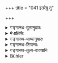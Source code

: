 +++
title = "041 इतरेषु तु"

+++

<details><summary>गङ्गानथ-मूलानुवादः</summary>

From the other remaining inferior marriages are born sons, addicted to saying harsh and untrue words, and despisers of the Vedic Dharma.—(41)
</details>

<details><summary>मेधातिथिः</summary>

ब्राह्मादिव्यतिरिक्तेषु गान्धर्वादिविवाहेषु नृशंसम् अनृतं च वदन्ति **नृशंसानृतवादिनः** । **नृशंसं** मातृभगिन्यादाव् अश्लीलाक्रोशवचनम् । **अनृतं** प्रसिद्धम् । नृशंसं चानृतं च **नृशंसानृते** । ते वदितुं शीलम् एषाम् इति शब्दव्युत्पत्तिः । **ब्रह्मधर्मो** वेदधर्मो वेदार्थस् तं द्विषन्ति निन्दति वा न श्रद्दधते वा । अत एव **दुर्विवाहेष्व्** इति निन्दा ॥ ३.४१ ॥
</details>

<details><summary>गङ्गानथ-भाष्यानुवादः</summary>

From marriages other than the ‘*Brahma*’ and the rest—*i.e*., from the ‘*Gāndharva*,’ and the rest.

‘*Those who say harsh and untrue words*.’— Angry and indecent words addressed to one’s mother and sisters, etc., are what are meant by ‘*harsh words*.’ The meaning of the term ‘*untrue*’ is well-known. ‘*Nṛśaṃsa-anṛta*,’ compounded copulatively, give the form ‘*nṛśaṃsānṛte*,’ ‘harsh and untrue.’ He who is in the habit of Saying such words is called ‘*nṛśaṃsānṛtavādin*,’ ‘*addicted to saying harsh and untrue words*.’ Such is the explanation of the compound term.

‘*Brahmadharma*’ is ‘*Vedic Dharma*,’—*i*. *e*., the *Dharma*, Duty, laid down in the Veda; those who *despise* it, *i.e*., have no faith in it.

It is for this reason that these marriages have been deprecatingly called ‘inferior marriages.’—(41)
</details>

<details><summary>गङ्गानथ-टिप्पन्यः</summary>

This verse is quoted in *Vīramitrodaya* (Saṃskāra, p. 865);—in
*Parāśaramadhava* (Ācāra, p. 488);—in *Aparārka* (p. 115);—in *Hemādri*
(Dāna, p. 683);—in *Smṛticandrikā* (Saṃskāra, p. 230), which explains ‘*Nṛśaṃsaḥ*’ as ‘cruel,’ ‘*brahmadviṣaḥ*’ as ‘inimical to the Veda’;—and in *Saṃskāramayūkha* (p. 99), which adds the same notes.
</details>

<details><summary>गङ्गानथ-तुल्य-वाक्यानि</summary>

**(verses 3.39-42)  
**

See Comparative notes for [Verse 3.39].
</details>

<details><summary>Bühler</summary>

041	But from the remaining (four) blamable marriages spring sons who are cruel and speakers of untruth, who hate the Veda and the sacred law.
</details>
